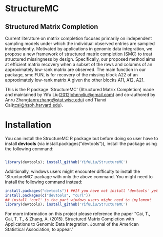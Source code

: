 # StructureMC
## Structured Matrix Completion
Current literature on matrix completion focuses primarily on independent sampling models under which the individual observed entries are sampled independently. Motivated by applications in genomic data integration, we propose a new framework of structured matrix completion (SMC) to treat structured missingness by design. Specifically, our proposed method aims at efficient matrix recovery when a subset of the rows and columns of an approximately low-rank matrix are observed. The main function in our package, smc.FUN, is for recovery of the missing block A22 of an approximately low-rank matrix A given the other blocks A11, A12, A21.

This is the R package `StructureMC' (Structured Matrix Completion) made and maintained by Yifu Liu(2012johnnyliu@gmail.com) and co-authored by Anru Zhang(anruzhang@stat.wisc.edu) and Tianxi Cai(tcai@hsph.harvard.edu).

# Installation

You can install the StructureMC R package but before doing so user have to install **devtools** (via install.packages("devtools")), install the package using the following command:



```r

library(devtools); install_github('YifuLiu/StructureMC')

```
Additionally, windows users might encounter difficulty to install the 'StructureMC' package with only the above command. You might need to install the following command instead:

```r
install.packages("devtools")) ##If you have not install 'devtools' yet
install.packages(c("devtools", "curl")) 
## install 'curl' is the part windows users might need to implement 
library(devtools); install_github('YifuLiu/StructureMC')

```



For more information on this project please reference the paper "Cai, T., Cai, T. T., & Zhang, A. (2015). Structured Matrix Completion with Applications to Genomic Data Integration. Journal of the American Statistical Association, to appear." 
